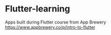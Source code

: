# Flutter-learning
Apps built during Flutter course from App Brewery https://www.appbrewery.co/p/intro-to-flutter
